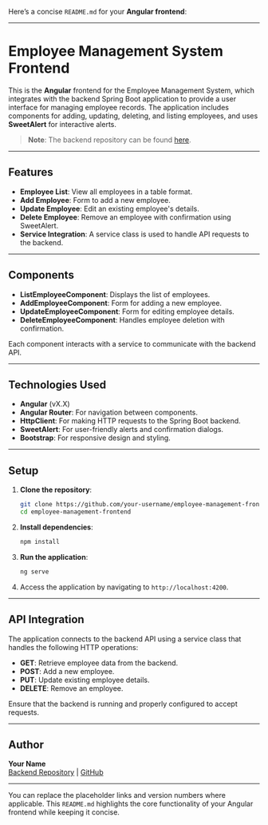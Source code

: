 Here’s a concise `README.md` for your **Angular frontend**:

---

# Employee Management System Frontend

This is the **Angular** frontend for the Employee Management System, which integrates with the backend Spring Boot application to provide a user interface for managing employee records. The application includes components for adding, updating, deleting, and listing employees, and uses **SweetAlert** for interactive alerts.

> **Note**: The backend repository can be found [here](#).

---

## Features

- **Employee List**: View all employees in a table format.
- **Add Employee**: Form to add a new employee.
- **Update Employee**: Edit an existing employee's details.
- **Delete Employee**: Remove an employee with confirmation using SweetAlert.
- **Service Integration**: A service class is used to handle API requests to the backend.

---

## Components

- **ListEmployeeComponent**: Displays the list of employees.
- **AddEmployeeComponent**: Form for adding a new employee.
- **UpdateEmployeeComponent**: Form for editing employee details.
- **DeleteEmployeeComponent**: Handles employee deletion with confirmation.
  
Each component interacts with a service to communicate with the backend API.

---

## Technologies Used

- **Angular** (vX.X)
- **Angular Router**: For navigation between components.
- **HttpClient**: For making HTTP requests to the Spring Boot backend.
- **SweetAlert**: For user-friendly alerts and confirmation dialogs.
- **Bootstrap**: For responsive design and styling.

---

## Setup

1. **Clone the repository**:
   ```bash
   git clone https://github.com/your-username/employee-management-frontend.git
   cd employee-management-frontend
   ```
2. **Install dependencies**:
   ```bash
   npm install
   ```
3. **Run the application**:
   ```bash
   ng serve
   ```
4. Access the application by navigating to `http://localhost:4200`.

---

## API Integration

The application connects to the backend API using a service class that handles the following HTTP operations:

- **GET**: Retrieve employee data from the backend.
- **POST**: Add a new employee.
- **PUT**: Update existing employee details.
- **DELETE**: Remove an employee.

Ensure that the backend is running and properly configured to accept requests.

---

## Author

**Your Name**  
[Backend Repository](#) | [GitHub](https://github.com/your-username)

---

You can replace the placeholder links and version numbers where applicable. This `README.md` highlights the core functionality of your Angular frontend while keeping it concise.
